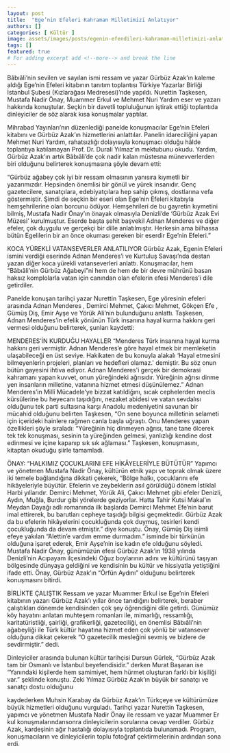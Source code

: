 ```yaml
---
layout: post
title:  "Ege’nin Efeleri Kahraman Milletimizi Anlatıyor"
authors: []
categories: [ Kültür ]
image: assets/images/posts/egenin-efendileri-kahraman-milletimizi-anlatiyor.jpg
tags: []
featured: true
# For adding excerpt add <!--more--> and break the line
---
```

Bâbıâli’nin sevilen ve sayılan ismi ressam ve yazar Gürbüz Azak’ın kaleme aldığı Ege’nin Efeleri kitabının tanıtım toplantısı Türkiye Yazarlar Birliği İstanbul Şubesi (Kızlarağası Medresesi)’nde yapıldı. Nurettin Taşkesen, Mustafa Nadir Önay, Muammer Erkul ve Mehmet Nuri Yardım eser ve yazarı hakkında konuştular. Seçkin bir davetli topluluğunun iştirak ettiği toplantıda dinleyiciler de söz alarak kısa konuşmalar yaptılar.

Mihrabad Yayınları’nın düzenlediği panelde konuşmacılar Ege’nin Efeleri kitabını ve Gürbüz Azak’ın hizmetlerini anlattılar. Panelin idareciliğini yapan Mehmet Nuri Yardım, rahatsızlığı dolayısıyla konuşmacı olduğu hâlde toplantıya katılamayan Prof. Dr. Durali Yılmaz’ın mektubunu okudu. Yardım, Gürbüz Azak’ın artık Bâbıâli’de çok nadir kalan müstesna münevverlerden biri olduğunu belirterek konuşmasına şöyle devam etti:

“Gürbüz ağabey çok iyi bir ressam olmasının yanısıra kıymetli bir yazarımızdır. Hepsinden önemlisi bir gönül ve yürek insanıdır. Genç gazetecilere, sanatçılara, edebiyatçılara hep sahip çıkmış, dostlarına vefa göstermiştir. Şimdi de seçkin bir eseri olan Ege’nin Efeleri kitabıyla hemşehrilerine olan borcunu ödüyor. Hemşehrileri de bu gayretin kıymetini bilmiş, Mustafa Nadir Önay’ın önayak olmasıyla Denizli’de ‘Gürbüz Azak Evi Müzesi’ kurulmuştur. Eserde başta şehit başvekil Adnan Menderes ve diğer efeler, çok duygulu ve gerçekçi bir dille anlatılmıştır. Herkesin ama bilhassa bütün Egelilerin bir an önce okuması gereken bir eserdir Ege’nin Efeleri.”

KOCA YÜREKLİ VATANSEVERLER ANLATILIYOR Gürbüz Azak, Egenin Efeleri ismini verdiği eserinde Adnan Menderes’i ve Kurtuluş Savaşı’nda destan yazan diğer koca yürekli vatanseverleri anlattı. Konuşmacılar, hem “Bâbıâli’nin Gürbüz Ağabeyi”ni hem de hem de bir devre mührünü basan haksız komplolarla vatan için canından olan efelerin efesi Menderes’i dile getirdiler.

Panelde konuşan tarihçi yazar Nurettin Taşkesen, Ege yöresinin efeleri arasında Adnan Menderes , Demirci Mehmet, Çakıcı Mehmet, Gökçen Efe , Gümüş Diş, Emir Ayşe ve Yörük Ali’nin bulunduğunu anlattı. Taşkesen, Adnan Menderes’in efelik yönünün Türk insanına hayal kurma hakkını geri vermesi olduğunu belirterek, şunları kaydetti:

MENDERES’İN KURDUĞU HAYALLER “Menderes Türk insanına hayal kurma hakkını geri vermiştir. Adnan Menderes’e göre hayal etmek bir memleketin ulaşabileceği en üst seviye. Hakikaten de bu konuyla alakalı ‘Hayal etmesini bilmeyenlerin projeleri, planları ve hedefleri olamaz.' demiştir. Bu söz onun bütün gayesini ihtiva ediyor. Adnan Menderes'i gerçek bir demokrasi kahramanı yapan kuvvet, onun yüreğindeki ağrısıdır. Yüreğinin ağrısı dinme yen insanların milletine, vatanına hizmet etmesi düşünülemez.” Adnan Menderes’in Millî Mücadele’ye bizzat katıldiğını, sıcak cephelerden meclis kürsülerine bu heyecanı taşıdığını, nezaket abidesi ve vatan sevdalısı olduğunu tek parti sultasına karşı Anadolu medeniyetini savunan bir mücahid olduğunu belirten Taşkesen, “On sene boyunca milletinin selameti için içerideki hainlere rağmen canla başla uğraştı. Onu Menderes yapan özellikleri şöyle sıraladı: “Yüreğinin hiç dinmeyen ağrısı, tane tane ölcerek tek tek konuşması, sesinin ta yüreğinden gelmesi, yanlızlığı kendine dost edinmesi ve içine kapanıp sık sık ağlaması.” Taşkesen, konuşmasını, kitaptan okuduğu şiirle tamamladı.

ÖNAY: “HALKIMIZ ÇOCUKLARINI EFE HİKÂYELERİYLE BÜTÜTÜR” Yapımcı ve yönetmen Mustafa Nadir Önay, kültürün etnik yapı ve toprak olmak üzere iki temele bağlandığına dikkati çekerek, “Bölge halkı, çocuklarını efe hikâyeleriyle büyütür. Efelerin ve zeybeklerin asıl görüldüğü dönem İstiklal Harbi yıllarıdır. Demirci Mehmet, Yörük Ali, Çakıcı Mehmet gibi efeler Denizli, Aydın, Muğla, Burdur gibi yörelerde geziyorlar. Hatta Tahir Kutsi Makal’ın Meydan Dayağı adlı romanında ilk başlarda Demirci Mehmet Efe’nin barut imal ettirerek, bu barutları cepheye taşıdığı bilgisi geçmektedir. Gürbüz Azak da bu efelerin hikâyelerini çocukluğunda çok duymuş, tesirleri kendi çocukluğunda da devam etmiştir.” diye konuştu. Önay, Gümüş Diş isimli efeye yakılan “Alettin’e vardım emme durmadım.” isminde bir türkünün olduğuna işaret ederek, Emir Ayşe’nin ise kadın efe olduğunu söyledi. Mustafa Nadir Önay, günümüzün efesi Gürbüz Azak’ın 1938 yılında Denizli’nin Acıpayam ilçesindeki Oğuz boylarının adını ve kültürünü taşıyan bölgesinde dünyaya geldiğini ve kendisinin bu kültür ve hissiyatla yetiştiğini ifade etti. Önay, Gürbüz Azak’ın “Örfün Aydını” olduğunu belirterek konuşmasını bitirdi.

BİRLİKTE ÇALIŞTIK Ressam ve yazar Muammer Erkul ise Ege’nin Efeleri kitabının yazarı Gürbüz Azak’ı yıllar önce tanıdığını belirterek, beraber çalıştıkları dönemde kendisinden çok şey öğrendiğini dile getirdi. Günümüz köy hayatını anlatan muhteşem romanları ile, mimarlığı, ressamlığı, karitatüristliği, şairliği, grafikerliği, gazeteciliği, en önemlisi Bâbıâli’nin ağabeyliği ile Türk kültür hayatına hizmet eden çok yönlü bir vatansever olduğuna dikkat çekerek “O gazetecilik mesleğini sevmiş ve bizlere de sevdirmiştir.” dedi.

Dinleyiciler arasında bulunan kültür tarihçisi Dursun Gürlek, “Gürbüz Azak tam bir Osmanlı ve İstanbul beyefendisidir.” derken Murat Başaran ise “Yanındaki kişilerde hem samimiyet, hem hürmet oluşturan farklı bir kişiliği var.” şeklinde konuştu. Zeki Yılmaz Gürbüz Azak’ın büyük bir sanatçı ve sanatçı dostu olduğunu

kaydederken Muhsin Karabay da Gürbüz Azak’ın Türkçeye ve kültürümüze büyük hizmetleri olduğunu vurguladı. Tarihçi yazar Nurettin Taşkesen, yapımcı ve yönetmen Mustafa Nadir Önay ile ressam ve yazar Muammer Er kul konuşmalarındansonra dinleyicilerin sorularına cevap verdiler. Gürbüz Azak, kardeşinin ağır hastalığı dolayısıyla toplantıda bulunamadı. Program, konuşmacıların ve dinleyicilerin toplu fotoğraf çektirmelerinin ardından sona erdi.